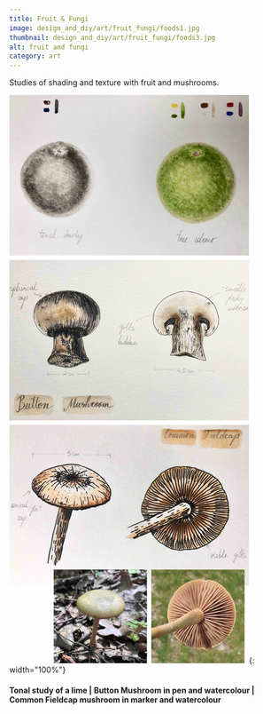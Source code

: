 ```yaml
---
title: Fruit & Fungi
image: design_and_diy/art/fruit_fungi/foods1.jpg
thumbnail: design_and_diy/art/fruit_fungi/foods3.jpg
alt: fruit and fungi
category: art
---
```


Studies of shading and texture with fruit and mushrooms.

![lime and mushrooms](./assets/img/design_and_diy/art/fruit_fungi/foods2.jpg){: width="100%"}

#### Tonal study of a lime | Button Mushroom in pen and watercolour | Common Fieldcap mushroom in marker and watercolour
